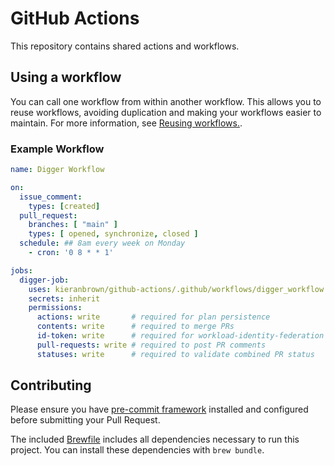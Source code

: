 # GitHub Actions

This repository contains shared actions and workflows.

## Using a workflow

You can call one workflow from within another workflow.
This allows you to reuse workflows, avoiding duplication and making your
workflows easier to maintain. For more information, see
[Reusing workflows.](https://docs.github.com/en/actions/learn-github-actions/reusing-workflows).

### Example Workflow

```yaml
name: Digger Workflow

on:
  issue_comment:
    types: [created]
  pull_request:
    branches: [ "main" ]
    types: [ opened, synchronize, closed ]
  schedule: ## 8am every week on Monday
    - cron: '0 8 * * 1'

jobs:
  digger-job:
    uses: kieranbrown/github-actions/.github/workflows/digger_workflow.yaml@v1
    secrets: inherit
    permissions:
      actions: write       # required for plan persistence
      contents: write      # required to merge PRs
      id-token: write      # required for workload-identity-federation
      pull-requests: write # required to post PR comments
      statuses: write      # required to validate combined PR status
```

## Contributing

Please ensure you have [pre-commit framework](https://pre-commit.com)
installed and configured before submitting your Pull Request.

The included [Brewfile](./Brewfile) includes all dependencies necessary
to run this project. You can install these dependencies with `brew bundle`.
